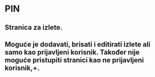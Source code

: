 # PIN

## Stranica za izlete.

## Moguće je dodavati, brisati i editirati izlete ali samo kao prijavljeni korisnik. Također nije moguće pristupiti stranici kao ne prijavljeni korisnik,+.

